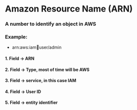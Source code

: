 # Amazon Resource Name (ARN)

### A number to identify an object in AWS

### Example: 

 - arn:aws:iam:100:user/admin

#### 1. Field -> ARN

#### 2. Field -> Type, most of time will be AWS

#### 3. Field -> service, in this case IAM

#### 4. Field -> User ID

#### 5. Field -> entity identifier
